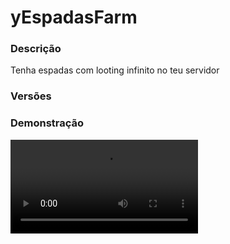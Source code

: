 # yEspadasFarm
<secondary-label ref="utility"/>

### Descrição
Tenha espadas com looting infinito no teu servidor

### Versões
<secondary-label ref="1.8"/>
<secondary-label ref="1.9"/>
<secondary-label ref="1.10"/>
<secondary-label ref="1.11"/>
<secondary-label ref="1.12"/>
<secondary-label ref="1.13"/>
<secondary-label ref="1.14"/>
<secondary-label ref="1.15"/>
<secondary-label ref="1.16"/>
<secondary-label ref="1.17"/>
<secondary-label ref="1.18"/>
<secondary-label ref="1.19"/>
<secondary-label ref="1.20"/>
<secondary-label ref="1.21"/>

### Demonstração
<video src="//www.youtube.com/watch?v=uEwMPFPXmM4"/>


<chapter title="Comandos" id="commands" collapsible="true">
<code-block lang="plain text">/espadas - Abre o menu principal
/espadas ajuda - Envia a mensagem de ajuda
/espadas give - Dá uma espada à um jogador
/espadas givebook - Dá um item ativável com looting à um jogador
/espadas reload - Recarrega as configurações</code-block>
</chapter>

<chapter title="Permissões" id="permissions" collapsible="true">
<code-block lang="plain text">yespadasfarm.use - Permissão para o /espadas
yespadasfarm.help - Permissão para o /espadas ajuda
yespadasfarm.give - Permissão para o /espadas give
yespadasfarm.givebook - Permissão para o /espadas givebook
yespadasfarm.reload - Permissão para o /espadas reload</code-block>
</chapter>

## API
<primary-label ref="api"/>

Configure nossa API para aproveitar todos os recursos oferecidos pelo plugin. Siga as instruções para garantir uma integração bem-sucedida.

<code-block lang="java">
public static EspadasFarmAPIHolder getAPI() {
    try {
        RegisteredServiceProvider&lt;EspadasFarmAPIHolder> rsp = Bukkit.getServer().getServicesManager()
            .getRegistration(EspadasFarmAPIHolder.class);
        return rsp == null ? null : rsp.getProvider();
    } catch (Throwable var1) {
        return null;
    }
}
</code-block>

## Erros comuns
<primary-label ref="errors"/>

Antes de configurar o plugin, revise os pontos listados aqui para evitar problemas frequentes durante a configuração.

<seealso style="cards">
    <category ref="wrs">
        <a href="yplugins.md"></a>        <a href="https://ystoreplugins.com.br/plugins/detalhes/95-yEspadasFarm">Site do plugin yEspadasFarm</a>
    </category>
</seealso>